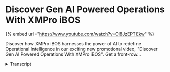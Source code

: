 # Discover Gen AI Powered Operations With XMPro iBOS
{% embed url="https://www.youtube.com/watch?v=Ol8JzEPTEkw" %}



Discover how XMPro iBOS harnesses the power of AI to redefine Operational Intelligence in our exciting new promotional video, "Discover Gen AI Powered Operations With XMPro iBOS". Get a front-row...
<details>
<summary>Transcript</summary>Discover how XMPro iBOS harnesses the power of AI to redefine Operational Intelligence in our exciting new promotional video, "Discover Gen AI Powered Operations With XMPro iBOS". Get a front-row...
in the dynamic landscape of Industry 4.0

XM Pro harnesses Ai and generative AI to

redefine operational intelligence meet

XM Pro iboss our intelligent business

operation Suite a game changer for

Future Ready operations XM Pro iboss

integrates realtime sensor data with

Advanced AI shifting your operations

from reactive to predictive this Suite

transforms vast data into strategic

actions empowering businesses to predict

adapt and Excel leveraging digital Twins

and generative AI iboss creates a

digital fabric reflecting real world

operations for predictive analysis with

XM Pro anticipate and mitigate equipment

failures optimize maintenance and

enhance operational efficiency our

intuitive dashboard and UI Builder put

realtime insights at your fingertips

enabling data driven decisions

effortlessly XM Pro features diagnostic

capabilities and Aid driven

recommendations that act as your digital

consultant ensuring precision in every

action in addition our gen AI powered

co-pilots Empower you to delve deep into

both real time and historical data

unlocking insights at every operational

tier from the factory floor to the

Executive Suite transition to a world

where downtime is minimized and

productivity and sustainability are

maximized contact the XM pro team today

and discover how iboss can transform

your operations into a model of

efficiency and innovation
</details>